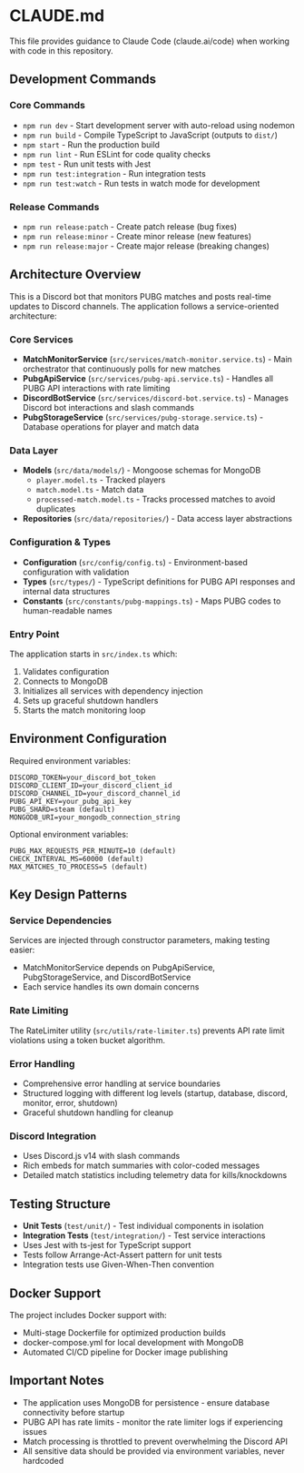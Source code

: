 # CLAUDE.md

This file provides guidance to Claude Code (claude.ai/code) when working with code in this repository.

## Development Commands

### Core Commands
- `npm run dev` - Start development server with auto-reload using nodemon
- `npm run build` - Compile TypeScript to JavaScript (outputs to `dist/`)
- `npm start` - Run the production build
- `npm run lint` - Run ESLint for code quality checks
- `npm test` - Run unit tests with Jest
- `npm run test:integration` - Run integration tests
- `npm run test:watch` - Run tests in watch mode for development

### Release Commands
- `npm run release:patch` - Create patch release (bug fixes)
- `npm run release:minor` - Create minor release (new features)  
- `npm run release:major` - Create major release (breaking changes)

## Architecture Overview

This is a Discord bot that monitors PUBG matches and posts real-time updates to Discord channels. The application follows a service-oriented architecture:

### Core Services
- **MatchMonitorService** (`src/services/match-monitor.service.ts`) - Main orchestrator that continuously polls for new matches
- **PubgApiService** (`src/services/pubg-api.service.ts`) - Handles all PUBG API interactions with rate limiting
- **DiscordBotService** (`src/services/discord-bot.service.ts`) - Manages Discord bot interactions and slash commands
- **PubgStorageService** (`src/services/pubg-storage.service.ts`) - Database operations for player and match data

### Data Layer
- **Models** (`src/data/models/`) - Mongoose schemas for MongoDB
  - `player.model.ts` - Tracked players
  - `match.model.ts` - Match data
  - `processed-match.model.ts` - Tracks processed matches to avoid duplicates
- **Repositories** (`src/data/repositories/`) - Data access layer abstractions

### Configuration & Types
- **Configuration** (`src/config/config.ts`) - Environment-based configuration with validation
- **Types** (`src/types/`) - TypeScript definitions for PUBG API responses and internal data structures
- **Constants** (`src/constants/pubg-mappings.ts`) - Maps PUBG codes to human-readable names

### Entry Point
The application starts in `src/index.ts` which:
1. Validates configuration
2. Connects to MongoDB
3. Initializes all services with dependency injection
4. Sets up graceful shutdown handlers
5. Starts the match monitoring loop

## Environment Configuration

Required environment variables:
```
DISCORD_TOKEN=your_discord_bot_token
DISCORD_CLIENT_ID=your_discord_client_id  
DISCORD_CHANNEL_ID=your_discord_channel_id
PUBG_API_KEY=your_pubg_api_key
PUBG_SHARD=steam (default)
MONGODB_URI=your_mongodb_connection_string
```

Optional environment variables:
```
PUBG_MAX_REQUESTS_PER_MINUTE=10 (default)
CHECK_INTERVAL_MS=60000 (default)
MAX_MATCHES_TO_PROCESS=5 (default)
```

## Key Design Patterns

### Service Dependencies
Services are injected through constructor parameters, making testing easier:
- MatchMonitorService depends on PubgApiService, PubgStorageService, and DiscordBotService
- Each service handles its own domain concerns

### Rate Limiting
The RateLimiter utility (`src/utils/rate-limiter.ts`) prevents API rate limit violations using a token bucket algorithm.

### Error Handling
- Comprehensive error handling at service boundaries
- Structured logging with different log levels (startup, database, discord, monitor, error, shutdown)
- Graceful shutdown handling for cleanup

### Discord Integration
- Uses Discord.js v14 with slash commands
- Rich embeds for match summaries with color-coded messages
- Detailed match statistics including telemetry data for kills/knockdowns

## Testing Structure

- **Unit Tests** (`test/unit/`) - Test individual components in isolation
- **Integration Tests** (`test/integration/`) - Test service interactions
- Uses Jest with ts-jest for TypeScript support
- Tests follow Arrange-Act-Assert pattern for unit tests
- Integration tests use Given-When-Then convention

## Docker Support

The project includes Docker support with:
- Multi-stage Dockerfile for optimized production builds
- docker-compose.yml for local development with MongoDB
- Automated CI/CD pipeline for Docker image publishing

## Important Notes

- The application uses MongoDB for persistence - ensure database connectivity before startup
- PUBG API has rate limits - monitor the rate limiter logs if experiencing issues
- Match processing is throttled to prevent overwhelming the Discord API
- All sensitive data should be provided via environment variables, never hardcoded